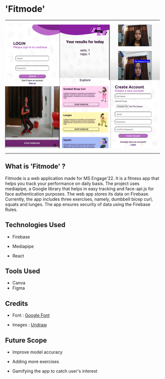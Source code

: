 # 'Fitmode'
<hr>
<img src = "https://github.com/tiasaxena/Fitmode/blob/main/src/assets/Engage_Collage.png">
<hr>

## What is 'Fitmode' ?
Fitmode is a web application made for MS Engage'22. It is a fitness app that helps you track your performance on daily basis. The project uses mediapipe, a Google library that helps in easy tracking and face-api.js for face authentication purposes. The web app stores its data on Firebase. Currently, the app includes three exercises, namely, dumbbell bicep curl, squats and lunges. The app ensures security of data using the Firebase Rules.

## Technologies Used
- Firebase
 
- Mediapipe

- React

## Tools Used
- Canva
- Figma


## Credits

- Font : [Google Font](https://fonts.google.com/)

- Images : [Undraw](https://undraw.co/)

## Future Scope
- Improve model accuracy

- Adding more exercises

- Gamifying the app to catch user's interest
